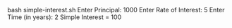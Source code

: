 bash simple-interest.sh
Enter Principal:
1000
Enter Rate of Interest:
5
Enter Time (in years):
2
Simple Interest = 100
